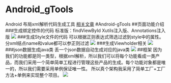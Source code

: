 
# Android_gTools
Android 布局xml解析代码生成工具
[相关文章](http://keyboard3.leanote.com/post/Android%E8%BE%85%E5%8A%A9%E5%B7%A5%E5%85%B7-Android-gTools-2)
#Android-gTools
##页面功能介绍
###生成绑定控件的代码
标准版：findViewById
Xutils注入版、Annotations注入版
![](https://leanote.com/api/file/getImage?fileId=56eb8425ab6441777b0038d0)
###生成Style文件的代码
可以根据正则表达式筛选过滤到style中的属性。分xml结点name和value都可以参正则过滤
![](https://leanote.com/api/file/getImage?fileId=56eb8425ab6441777b0038cf)
###生成Viewholder相关
![](https://leanote.com/api/file/getImage?fileId=56eb8dfdab644175ec0036a1)
###json数据生成java类
丢一个json数据自动生成对应的java类
![](https://leanote.com/api/file/getImage?fileId=56eb8dfdab644175ec0036a2)
##框架
因为我们的功能都是同一类型，根据xml解析，所以我们可以将每个功能看成一类产品，而我们采用一个简单简单工程进行管理这些产品的生成。每个功能对象都是唯一的，所以我们需要采用单例保证唯一性。
所以真个架构我采用了简单工厂+工厂方法+单例来实现整个项目。
![](https://leanote.com/api/file/getImage?fileId=56eb73d2ab644175ec0035a9)


